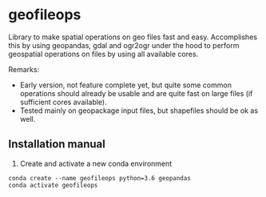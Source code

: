 # geofileops
Library to make spatial operations on geo files fast and easy. Accomplishes this by using geopandas, gdal and ogr2ogr under the hood to perform geospatial operations on files by using all available cores.

Remarks: 
* Early version, not feature complete yet, but quite some common operations should already be usable and are quite fast on large files (if sufficient cores available).
* Tested mainly on geopackage input files, but shapefiles should be ok as well. 

## Installation manual

1. Create and activate a new conda environment
```
conda create --name geofileops python=3.6 geopandas
conda activate geofileops
```
